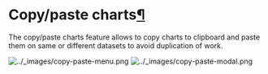 Copy/paste charts[¶](#copy-paste-charts "Permalink to this heading")
====================================================================


The copy/paste charts feature allows to copy charts to clipboard and paste them on same or different datasets to avoid duplication of work.


![../_images/copy-paste-menu.png](../_images/copy-paste-menu.png)
![../_images/copy-paste-modal.png](../_images/copy-paste-modal.png)